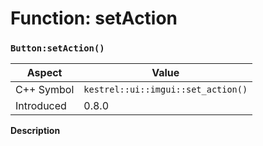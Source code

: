 
# Function: setAction
### `Button:setAction()`

| Aspect | Value |
| --- | --- |
| C++ Symbol | `kestrel::ui::imgui::set_action()` |
| Introduced | 0.8.0 |

**Description**


